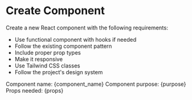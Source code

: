 # Create Component

Create a new React component with the following requirements:
- Use functional component with hooks if needed
- Follow the existing component pattern
- Include proper prop types
- Make it responsive
- Use Tailwind CSS classes
- Follow the project's design system

Component name: {component_name}
Component purpose: {purpose}
Props needed: {props}
